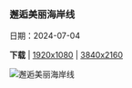 ### 邂逅美丽海岸线

日期：2024-07-04

**下载**  |  [1920x1080](https://cn.bing.com/th?id=OHR.NoahBeach_ZH-CN6676061324_1920x1080.jpg)  |  [3840x2160](https://cn.bing.com/th?id=OHR.NoahBeach_ZH-CN6676061324_UHD.jpg)

![邂逅美丽海岸线](https://cn.bing.com/th?id=OHR.NoahBeach_ZH-CN6676061324_1920x1080.jpg "丹翠雨林的诺亚海滩，昆士兰州，澳大利亚 (© bjeayes/Getty Images)")

